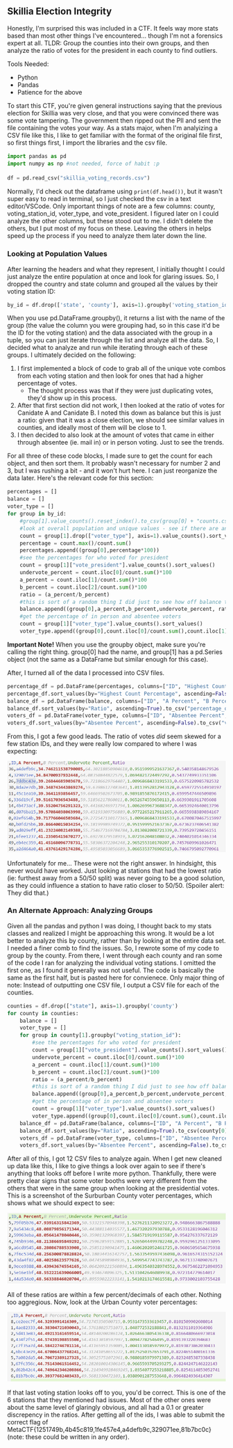 ## Skillia Election Integrity

Honestly, I'm surprised this was included in a CTF. It feels way more stats based than most other things I've encountered... though I'm not a forensics expert at all. TLDR: Group the counties into their own groups, and then analyze the ratio of votes for the president in each county to find outliers.

Tools Needed:
- Python
- Pandas
- Patience for the above

 To start this CTF, you're given general instructions saying that the previous election for Skillia was very close, and that you were convinced there was some vote tampering. The government then ripped out the PII and sent the file containing the votes your way. As a stats major, when I'm analyizing a CSV file like this, I like to get familiar with the format of the original file first, so first things first, I import the libraries and the csv file.
 ```python
import pandas as pd
import numpy as np #not needed, force of habit :p

df = pd.read_csv("skillia_voting_records.csv")
 ```  
Normally, I'd check out the dataframe using `print(df.head())`, but it wasn't super easy to read in terminal, so I just checked the csv in a text editor/VSCode. Only important things of note are a few columns: county, voting_station_id, voter_type, and vote_president. I figured later on I could analyze the other columns, but these stood out to me. I didn't delete the others, but I put most of my focus on these. Leaving the others in helps speed up the process if you need to analyze them later down the line.

### Looking at Population Values

After learning the headers and what they represent, I initially thought I could just analyze the entire population at once and look for glaring issues. So, I dropped the country and state column and grouped all the values by their voting station ID:
```python
by_id = df.drop(['state', 'county'], axis=1).groupby('voting_station_id')
```
When you use pd.DataFrame.groupby(), it returns a list with the name of the group (the value the column you were grouping had, so in this case it'd be the ID for the voting station) and the data associated with the group in a tuple, so you can just iterate through the list and analyze all the data. So, I decided what to analyze and run while iterating through each of these groups.
I ultimately decided on the following:
1) I first implemented a block of code to grab all of the unique vote combos from each voting station and then look for ones that had a higher percentage of votes.
    - The thought process was that if they were just duplicating votes, they'd show up in this process.
2) After that first section did not work, I then looked at the ratio of votes for Canidate A and Canidate B. I noted this down as balance but this is just a ratio: given that it was a close election, we should see similar values in counties, and ideally most of them will be close to 1.
3) I then decided to also look at the amount of votes that came in either through absentee (ie. mail in) or in person voting. Just to see the trends.

For all three of these code blocks, I made sure to get the count for each object, and then sort them. It probably wasn't necessary for number 2 and 3, but I was rushing a bit - and it won't hurt here. I can just reorganize the data later.
Here's the relevant code for this section:
```python
percentages = []
balance = []
voter_type = []
for group in by_id:
    #group[1].value_counts().reset_index().to_csv(group[0] + "counts.csv") there are like 30 groups dude this was a mistake
    #look at overall population and unique values - see if there are any outliers
    count = group[1].drop(["voter_type"], axis=1).value_counts().sort_values()
    percentage = count.max()/count.sum()
    percentages.append((group[0],percentage*100))
    #see the percentages for who voted for president
    count = group[1]["vote_president"].value_counts().sort_values()
    undervote_percent = count.iloc[0]/count.sum()*100
    a_percent = count.iloc[1]/count.sum()*100
    b_percent = count.iloc[2]/count.sum()*100
    ratio = (a_percent/b_percent)
    #this is sort of a random thing I did just to see how off balance things were - if the percentage of A and B were close, the number here should go to 1 (meaning we likely don't care about it)
    balance.append((group[0],a_percent,b_percent,undervote_percent, ratio))
    #get the percentage of in person and absentee voters
    count = group[1]["voter_type"].value_counts().sort_values()
    voter_type.append((group[0],count.iloc[0]/count.sum(),count.iloc[1]/count.sum())) #id, percent of absentee, percent of in_person
```
**Important Note!** When you use the groupby object, make sure you're calling the right thing. group[0] had the name, and group[1] has a pd.Series object (not the same as a DataFrame but similar enough for this case).

After, I turned all of the data I processed into CSV files.
```python
percentage_df = pd.DataFrame(percentages, columns=["ID", "Highest Count Percentage"])
percentage_df.sort_values(by="Highest Count Percentage", ascending=False).to_csv("highest_count_percentages.csv")
balance_df = pd.DataFrame(balance, columns=["ID", "A Percent", "B Percent", "Undervote Percent", "Ratio"])
balance_df.sort_values(by="Ratio", ascending=True).to_csv("percentage_of_votes_president.csv")
voters_df = pd.DataFrame(voter_type, columns=["ID", "Absentee Percent", "In Person Percent"])
voters_df.sort_values(by="Absentee Percent", ascending=False).to_csv("voter_turnout.csv")
```

From this, I got a few good leads. The ratio of votes *did* seem skewed for a few station IDs, and they were really low compared to where I was expecting:

![Photo of outputs: Shows results from the percentage_of_votes.csv, which have a lot of results that have very low ratios between canidate A and canidate B.](imgs/image.png)

Unfortunately for me... These were not the right answer. In hindsight, this never would have worked. Just looking at stations that had the lowest ratio (ie: furthest away from a 50/50 split) was never going to be a good solution, as they could influence a station to have ratio closer to 50/50. (Spoiler alert: They did that.)

### An Alternate Approach: Analyzing Groups

Given all the pandas and python I was doing, I thought back to my stats classes and realized I might be approaching this wrong. It would be a lot better to analyze this by county, rather than by looking at the entire data set. I needed a finer comb to find the issues. So, I rewrote some of my code to group by the county. From there, I went through each county and ran some of the code I ran for analyzing the individual voting stations. I omitted the first one, as I found it generally was not useful. The code is basically the same as the first half, but is pasted here for convienece. Only major thing of note: Instead of outputting one CSV file, I output a CSV file for each of the counties.
```python
counties = df.drop(["state"], axis=1).groupby('county')
for county in counties:
    balance = []
    voter_type = []
    for group in county[1].groupby("voting_station_id"):
        #see the percentages for who voted for president
        count = group[1]["vote_president"].value_counts().sort_values()
        undervote_percent = count.iloc[0]/count.sum()*100
        a_percent = count.iloc[1]/count.sum()*100
        b_percent = count.iloc[2]/count.sum()*100
        ratio = (a_percent/b_percent)
        #this is sort of a random thing I did just to see how off balance things were - if the percentage of A and B were close, the number here should go to 1 (meaning we likely don't care about it)
        balance.append((group[0],a_percent,b_percent,undervote_percent, ratio))
        #get the percentage of in person and absentee voters
        count = group[1]["voter_type"].value_counts().sort_values()
        voter_type.append((group[0],count.iloc[0]/count.sum(),count.iloc[1]/count.sum())) #id, percent of absentee, percent of in_person
    balance_df = pd.DataFrame(balance, columns=["ID", "A Percent", "B Percent", "Undervote Percent", "Ratio"])
    balance_df.sort_values(by="Ratio", ascending=True).to_csv(county[0]+"_percentage_of_votes_president.csv")
    voters_df = pd.DataFrame(voter_type, columns=["ID", "Absentee Percent", "In Person Percent"])
    voters_df.sort_values(by="Absentee Percent", ascending=False).to_csv(county[0] + "_voter_turnout.csv")
```

After all of this, I got 12 CSV files to analyze again. When I get new cleaned up data like this, I like to give things a look over again to see if there's anything that looks off before I write more python. Thankfully, there were pretty clear signs that some voter booths were very different from the others that were in the same group when looking at the presidential votes. This is a screenshot of the Surburban County voter percentages, which shows what we should expect to see: 

![Screenshot of the Surburban County voter data. All of the ratios are within a few percent of each other.](imgs/image-1.png)

All of these ratios are within a few percent/decimals of each other. Nothing too aggregious. Now, look at the Urban County voter percentages:

![Screenshot of the Urban County voter percentages. One of the voting stations has a ratio that is .1 higher than the rest.](imgs/image-2.png)

If that last voting station looks off to you, you'd be correct. This is one of the 6 stations that they mentioned had issues. Most of the other ones were about the same level of glaringly obvious, and all had a 0.1 or greater discrepency in the ratios. After getting all of the ids, I was able to submit the correct flag of MetaCTF{1251749b,4b45c819,1fe457e4,a4defb9c,329071ee,81b7bc0c} (note: these could be written in any order).


